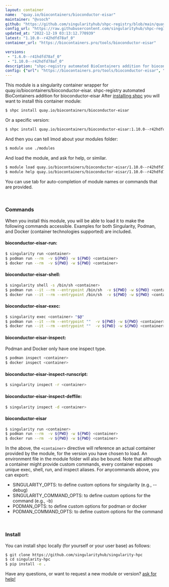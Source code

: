 ```yaml
---
layout: container
name:  "quay.io/biocontainers/bioconductor-eisar"
maintainer: "@vsoch"
github: "https://github.com/singularityhub/shpc-registry/blob/main/quay.io/biocontainers/bioconductor-eisar/container.yaml"
config_url: "https://raw.githubusercontent.com/singularityhub/shpc-registry/main/quay.io/biocontainers/bioconductor-eisar/container.yaml"
updated_at: "2022-12-19 03:13:12.770939"
latest: "1.10.0--r42hdfd78af_0"
container_url: "https://biocontainers.pro/tools/bioconductor-eisar"

versions:
 - "1.6.0--r41hdfd78af_0"
 - "1.10.0--r42hdfd78af_0"
description: "shpc-registry automated BioContainers addition for bioconductor-eisar"
config: {"url": "https://biocontainers.pro/tools/bioconductor-eisar", "maintainer": "@vsoch", "description": "shpc-registry automated BioContainers addition for bioconductor-eisar", "latest": {"1.10.0--r42hdfd78af_0": "sha256:a58ee16573ee091bd2f722a2af2ba7b2e9a049b3469b1c38f93cc012eeae7058"}, "tags": {"1.6.0--r41hdfd78af_0": "sha256:cbb7a248c07968cd66daac9a8d4d4055ebfd88e0e8dd9fe1dd5ddd8061098e87", "1.10.0--r42hdfd78af_0": "sha256:a58ee16573ee091bd2f722a2af2ba7b2e9a049b3469b1c38f93cc012eeae7058"}, "docker": "quay.io/biocontainers/bioconductor-eisar"}
---
```


This module is a singularity container wrapper for quay.io/biocontainers/bioconductor-eisar.
shpc-registry automated BioContainers addition for bioconductor-eisar
After [installing shpc](#install) you will want to install this container module:


```bash
$ shpc install quay.io/biocontainers/bioconductor-eisar
```

Or a specific version:

```bash
$ shpc install quay.io/biocontainers/bioconductor-eisar:1.10.0--r42hdfd78af_0
```

And then you can tell lmod about your modules folder:

```bash
$ module use ./modules
```

And load the module, and ask for help, or similar.

```bash
$ module load quay.io/biocontainers/bioconductor-eisar/1.10.0--r42hdfd78af_0
$ module help quay.io/biocontainers/bioconductor-eisar/1.10.0--r42hdfd78af_0
```

You can use tab for auto-completion of module names or commands that are provided.

<br>

### Commands

When you install this module, you will be able to load it to make the following commands accessible.
Examples for both Singularity, Podman, and Docker (container technologies supported) are included.

#### bioconductor-eisar-run:

```bash
$ singularity run <container>
$ podman run --rm  -v ${PWD} -w ${PWD} <container>
$ docker run --rm  -v ${PWD} -w ${PWD} <container>
```

#### bioconductor-eisar-shell:

```bash
$ singularity shell -s /bin/sh <container>
$ podman run --it --rm --entrypoint /bin/sh  -v ${PWD} -w ${PWD} <container>
$ docker run --it --rm --entrypoint /bin/sh  -v ${PWD} -w ${PWD} <container>
```

#### bioconductor-eisar-exec:

```bash
$ singularity exec <container> "$@"
$ podman run --it --rm --entrypoint ""  -v ${PWD} -w ${PWD} <container> "$@"
$ docker run --it --rm --entrypoint ""  -v ${PWD} -w ${PWD} <container> "$@"
```

#### bioconductor-eisar-inspect:

Podman and Docker only have one inspect type.

```bash
$ podman inspect <container>
$ docker inspect <container>
```

#### bioconductor-eisar-inspect-runscript:

```bash
$ singularity inspect -r <container>
```

#### bioconductor-eisar-inspect-deffile:

```bash
$ singularity inspect -d <container>
```



#### bioconductor-eisar

```bash
$ singularity run <container>
$ podman run --rm  -v ${PWD} -w ${PWD} <container>
$ docker run --rm  -v ${PWD} -w ${PWD} <container>
```


In the above, the `<container>` directive will reference an actual container provided
by the module, for the version you have chosen to load. An environment file in the
module folder will also be bound. Note that although a container
might provide custom commands, every container exposes unique exec, shell, run, and
inspect aliases. For anycommands above, you can export:

 - SINGULARITY_OPTS: to define custom options for singularity (e.g., --debug)
 - SINGULARITY_COMMAND_OPTS: to define custom options for the command (e.g., -b)
 - PODMAN_OPTS: to define custom options for podman or docker
 - PODMAN_COMMAND_OPTS: to define custom options for the command

<br>

### Install

You can install shpc locally (for yourself or your user base) as follows:

```bash
$ git clone https://github.com/singularityhub/singularity-hpc
$ cd singularity-hpc
$ pip install -e .
```

Have any questions, or want to request a new module or version? [ask for help!](https://github.com/singularityhub/singularity-hpc/issues)
